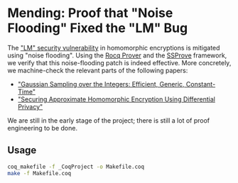 # Mending: Proof that "Noise Flooding" Fixed the "LM" Bug

The ["LM" security vulnerability](https://ia.cr/2020/1533) in homomorphic encryptions is mitigated using "noise flooding".
Using the [Rocq Prover](https://rocq-prover.org/) and the [SSProve](https://github.com/SSProve/ssprove) framework, we verify that this noise-flooding patch is indeed effective.
More concretely, we machine-check the relevant parts of the following papers:
* ["Gaussian Sampling over the Integers: Efficient, Generic, Constant-Time"](https://ia.cr/2017/259)
* ["Securing Approximate Homomorphic Encryption Using Differential Privacy"](https://ia.cr/2022/816)

We are still in the early stage of the project;
there is still a lot of proof engineering to be done.

## Usage

```bash
coq_makefile -f _CoqProject -o Makefile.coq
make -f Makefile.coq
```

